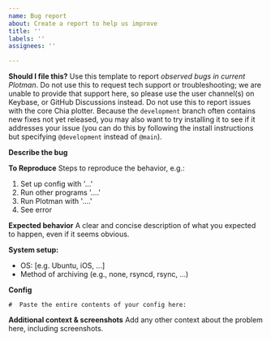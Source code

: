 ```yaml
---
name: Bug report
about: Create a report to help us improve
title: ''
labels: ''
assignees: ''

---
```


**Should I file this?**
Use this template to report *observed bugs in current Plotman*.  Do not use this to request tech support or troubleshooting; we are unable to provide that support here, so please use the user channel(s) on Keybase, or GitHub Discussions instead.  Do not use this to report issues with the core Chia plotter.  Because the `development` branch often contains new fixes not yet released, you may also want to try installing it to see if it addresses your issue (you can do this by following the install instructions but specifying `@development` instead of `@main`).

**Describe the bug**
<!-- A clear and concise description of what the bug is. -->

**To Reproduce**
Steps to reproduce the behavior, e.g.:
1. Set up config with '...'
2. Run other programs '....'
3. Run Plotman with '....'
4. See error

**Expected behavior**
A clear and concise description of what you expected to happen, even if it seems obvious.

**System setup:**
 - OS: [e.g. Ubuntu, iOS, ...]
 - Method of archiving (e.g., none, rsyncd, rsync, ...)

**Config**
```
#  Paste the entire contents of your config here:
```

**Additional context & screenshots**
Add any other context about the problem here, including screenshots.
